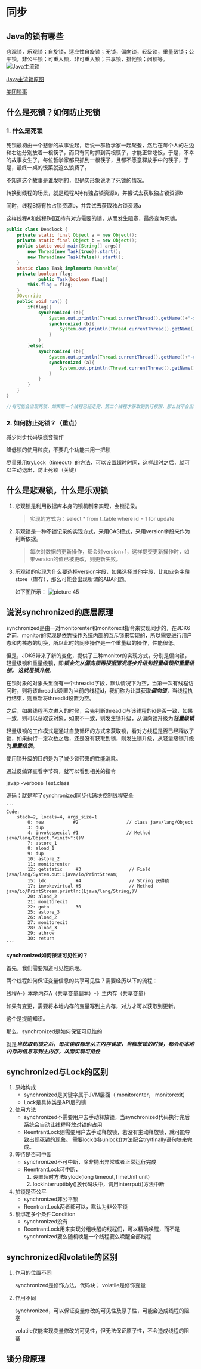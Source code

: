 # 同步

## Java的锁有哪些

悲观锁，乐观锁；自旋锁，适应性自旋锁；无锁，偏向锁，轻级锁，重量级锁；公平锁，非公平锁；可重入锁，非可重入锁；共享锁，排他锁；闭锁等。
![Java主流锁](assets/eef71e35fd85563bd869be921ee80a899c4257a09eac7af2d35d9e2035baeca6.png)  

[Java主流锁原图](https://www.processon.com/mindmap/5f43286a5653bb57696cba##)  

[美团锁事](https://tech.meituan.com/2018/11/15/java-lock.html)

## 什么是死锁？如何防止死锁

### 1. 什么是死锁

死锁最初由一个悲惨的故事说起，话说一群哲学家一起聚餐，然后在每个人的左边和右边分别放着一根筷子，而只有同时抓到两根筷子，才能正常吃饭，于是，不幸的故事发生了，每位哲学家都只抓到一根筷子，且都不愿意释放手中的筷子，于是，最终一桌的饭菜就这么浪费了。

不知道这个故事是谁发明的，但确实形象说明了死锁的情况。

转换到线程的场景，就是线程A持有独占锁资源a，并尝试去获取独占锁资源b

同时，线程B持有独占锁资源b，并尝试去获取独占锁资源a

这样线程A和线程B相互持有对方需要的锁，从而发生阻塞，最终变为死锁。

```java
public class Deadlock {
    private static final Object a = new Object();
    private static final Object b = new Object();
    public static void main(String[] args){
        new Thread(new Task(true)).start();
        new Thread(new Task(false)).start();
    }
    static class Task implements Runnable{
    private boolean flag;
            public Task(boolean flag){
        this.flag = flag;
    }
    @Override
    public void run() {
        if(flag){
            synchronized (a){
                System.out.println(Thread.currentThread().getName()+"->获取到a资源");
                synchronized (b){
                    System.out.println(Thread.currentThread().getName()+"->获取到b资源");
                }
            }
        }else{
            synchronized (b){
                System.out.println(Thread.currentThread().getName()+"->获取到b资源");
                synchronized (a){
                    System.out.println(Thread.currentThread().getName()+"->获取到a资源");
                }
            }
        }
    }
}

//有可能会出现死锁，如果第一个线程已经走完，第二个线程才获取到执行权限，那么就不会出现死锁

```

### 2. 如何防止死锁？（重点）

减少同步代码块嵌套操作

降低锁的使用粒度，不要几个功能共用一把锁

尽量采用tryLock（timeout）的方法，可以设置超时时间，这样超时之后，就可以主动退出，防止死锁（关键）

## 什么是悲观锁，什么是乐观锁

1. 悲观锁是利用数据库本身的锁机制来实现，会锁记录。
    > 实现的方式为：select * from t_table where id = 1 for update

2. 乐观锁是一种不锁记录的实现方式，采用CAS模式，采用version字段来作为判断依据。

    > 每次对数据的更新操作，都会对version+1，这样提交更新操作时，如果version的值已被更改，则更新失败。

3. 乐观锁的实现为什么要选择version字段，如果选择其他字段，比如业务字段store（库存），那么可能会出现所谓的ABA问题。

    如下图所示：
    ![picture 45](assets/67387cbc910ca30ee212147fd774918309e569062420f5228ad52500ee543741.png)  

## 说说synchronized的底层原理

synchronized是由一对monitorenter和monitorexit指令来实现同步的，在JDK6之前，monitor的实现是依靠操作系统内部的互斥锁来实现的，所以需要进行用户态和内核态的切换，所以此时的同步操作是一个重量级的操作，性能很低。

但是，JDK6带来了新的变化，提供了三种monitor的实现方式，分别是偏向锁，轻量级锁和重量级锁，即***锁会先从偏向锁再根据情况逐步升级到轻量级锁和重量级锁。 这就是锁升级***。

在锁对象的对象头里面有一个threadid字段，默认情况下为空，当第一次有线程访问时，则将该threadid设置为当前的线程id，我们称为让其获取***偏向锁***，当线程执行结束，则重新将threadid设置为空。

之后，如果线程再次进入的时候，会先判断threadid与该线程的id是否一致，如果一致，则可以获取该对象，如果不一致，则发生锁升级，从偏向锁升级为***轻量级锁***

轻量级锁的工作模式是通过自旋循环的方式来获取锁，看对方线程是否已经释放了锁，如果执行一定次数之后，还是没有获取到锁，则发生锁升级，从轻量级锁升级为***重量级锁***。

使用锁升级的目的是为了减少锁带来的性能消耗。

通过反编译查看字节码，就可以看到相关的指令

javap -verbose Test.class

源码：就是写了synchronized同步代码块控制线程安全

    ```
    Code:
        stack=2, locals=4, args_size=1
            0: new           #2                  // class java/lang/Object
            3: dup
            4: invokespecial #1                  // Method java/lang/Object."<init>":()V
            7: astore_1
            8: aload_1
            9: dup
            10: astore_2
            11: monitorenter
            12: getstatic     #3                  // Field java/lang/System.out:Ljava/io/PrintStream;
            15: ldc           #4                  // String 获得锁
            17: invokevirtual #5                  // Method java/io/PrintStream.println:(Ljava/lang/String;)V
            20: aload_2
            21: monitorexit
            22: goto          30
            25: astore_3
            26: aload_2
            27: monitorexit
            28: aload_3
            29: athrow
            30: return
    ```

**synchronized如何保证可见性的？**

首先，我们需要知道可见性原理。

两个线程如何保证变量信息的共享可见性？需要经历以下的流程：

线程A-》本地内存A（共享变量副本）-》主内存（共享变量）

如果有变更，需要将本地内存的变量写到主内存，对方才可以获取到更新。

这个是提前知识。

那么，synchronized是如何保证可见性的

就是***当获取到锁之后，每次读取都是从主内存读取，当释放锁的时候，都会将本地内存的信息写到主内存，从而实现可见性***

## synchronized与Lock的区别

1. 原始构成
    - synchronized是关键字属于JVM层面（ monitorenter， monitorexit）
    - Lock是具体类是API层的锁
2. 使用方法
    - synchronized不需要用户去手动释放锁，当synchronized代码执行完后系统会自动让线程释放对锁的占用
    - ReentrantLock则需要用户去手动释放锁，若没有主动释放锁，就可能导致出现死锁的现象。
        需要lock()各unlock()方法配合try/finally语句块来完成。
3. 等待是否可中断
    - synchronized不可中断，除非抛出异常或者正常运行完成
    - ReentrantLock可中断，
        1. 设置超时方法trylock(long timeout,TimeUnit unit)
        2. lockInterruptibly()放代码块中，调用interrput()方法中断
4. 加锁是否公平
    - synchronized非公平锁
    - ReentrantLock两者都可以，默认为非公平锁
5. 锁绑定多个条件Condition
    - synchronized没有
    - ReentrantLock用来实现分组唤醒的线程们，可以精确唤醒，而不是synchronized要么随机唤醒一个线程要么唤醒全部线程

## synchronized和volatile的区别

1. 作用的位置不同

    synchronized是修饰方法，代码块； volatile是修饰变量

2. 作用不同

    synchronized，可以保证变量修改的可见性及原子性，可能会造成线程的阻塞

    volatile仅能实现变量修改的可见性，但无法保证原子性，不会造成线程的阻塞

## 锁分段原理
